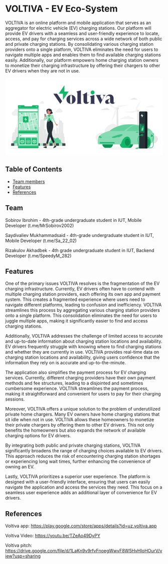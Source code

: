 # VOLTIVA - EV Eco-System

VOLTIVA is an online platform and mobile application that serves as an aggregator for electric vehicle (EV) charging stations. Our platform will provide EV drivers with a seamless and user-friendly experience to locate, access, and pay for charging services across a wide network of both public and private charging stations. By consolidating various charging station providers onto a single platform, VOLTIVA eliminates the need for users to navigate multiple apps and enables them to find available charging stations easily. Additionally, our platform empowers home charging station owners to monetize their charging infrastructure by offering their chargers to other EV drivers when they are not in use.

![Project Image](https://github.com/MrSobirov/voltiva_mGovAward/raw/main/Frame%204.png)

## Table of Contents
- [Team members](#team)
- [Features](#features)
- [References](#references)


## Team

Sobirov Ibrohim - 4th-grade undergraduate student in IUT, Mobile Developer (t.me/MrSobirov2002)

Saydivaliev Mukhammadsaid - 4th-grade undergraduate student in IUT, Mobile Developer (t.me/Sa_22_02)

Rizakulov Akhadbek - 4th grade undergraduate student in IUT, Backend Developer (t.me/SpeedyM_282)

## Features

One of the primary issues VOLTIVA resolves is the fragmentation of the EV charging infrastructure. Currently, EV drivers often have to contend with multiple charging station providers, each offering its own app and payment system. This creates a fragmented experience where users need to navigate different platforms, leading to confusion and inefficiency. VOLTIVA streamlines this process by aggregating various charging station providers onto a single platform. This consolidation eliminates the need for users to juggle multiple apps, making it significantly easier to find and access charging stations.

Additionally, VOLTIVA addresses the challenge of limited access to accurate and up-to-date information about charging station locations and availability. EV drivers frequently struggle with knowing where to find charging stations and whether they are currently in use. VOLTIVA provides real-time data on charging station locations and availability, giving users confidence that the information they rely on is accurate and up-to-the-minute.

The application also simplifies the payment process for EV charging services. Currently, different charging providers have their own payment methods and fee structures, leading to a disjointed and sometimes cumbersome experience. VOLTIVA streamlines the payment process, making it straightforward and convenient for users to pay for their charging sessions.

Moreover, VOLTIVA offers a unique solution to the problem of underutilized private home chargers. Many EV owners have home charging stations that sit idle when not in use. VOLTIVA allows these homeowners to monetize their private chargers by offering them to other EV drivers. This not only benefits the homeowners but also expands the network of available charging options for EV drivers.

By integrating both public and private charging stations, VOLTIVA significantly broadens the range of charging choices available to EV drivers. This approach reduces the risk of encountering charging station shortages or experiencing long wait times, further enhancing the convenience of owning an EV.

Lastly, VOLTIVA prioritizes a superior user experience. The platform is designed with a user-friendly interface, ensuring that users can easily navigate the application and access the services they need. This focus on a seamless user experience adds an additional layer of convenience for EV drivers.


## References

Voltiva app: https://play.google.com/store/apps/details?id=uz.voltiva.app

Voltiva Video: https://youtu.be/TZeAo49DyPY

Voltiva pitch: https://drive.google.com/file/d/1LaKn9v9rfvFnoegWwvF8W5HvHIoHOurV/view?usp=sharing
